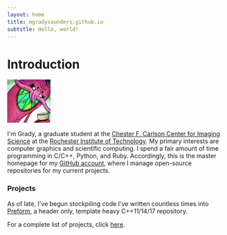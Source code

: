 ```yaml
---
layout: home
title: mgradysaunders.github.io
subtitle: Hello, world! 
---
```


# Introduction

<img width="100px" height="100px" src="/assets/images/profile.png">

I'm Grady, a graduate student at the [Chester F. Carlson 
Center for Imaging Science][1] at the [Rochester Institute of 
Technology][2]. My primary interests are computer graphics and scientific
computing. I spend a fair amount of time programming in C/C++, Python, and
Ruby. Accordingly, this is the master homepage for my [GitHub account][3],
where I manage open-source repositories for my current projects. 

[1]: https://www.cis.rit.edu/
[2]: https://rit.edu/
[3]: https://github.com/mgradysaunders/

### Projects

As of late, I've begun stockpiling code I've written countless 
times into [Preform][4], a header only, template heavy C++11/14/17 
repository.

For a complete list of projects, click [here][5].

[4]: https://mgradysaunders.github.io/preform
[5]: https://github.com/mgradysaunders?tab=repositories

